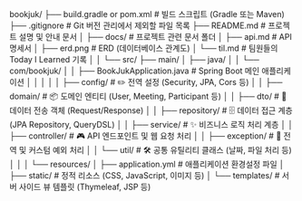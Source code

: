 bookjuk/
├── build.gradle or pom.xml         # 빌드 스크립트 (Gradle 또는 Maven)
├── .gitignore                      # Git 버전 관리에서 제외할 파일 목록
├── README.md                       # 프로젝트 설명 및 안내 문서
│
├── docs/                           # 프로젝트 관련 문서 폴더
│   ├── api.md                      # API 명세서
│   ├── erd.png                     # ERD (데이터베이스 관계도)
│   └── til.md                      # 팀원들의 Today I Learned 기록
│
│
└── src/
    ├── main/
    │   ├── java/
    │   │   └── com/bookjuk/
    │   │       ├── BookJukApplication.java # Spring Boot 메인 애플리케이션
    │   │       │
    │   │       ├── config/         # ✏️ 전역 설정 (Security, JPA, Cors 등)
    │   │       ├── domain/         # 📦 도메인 엔티티 (User, Meeting, Participant 등)
    │   │       ├── dto/            # 📮 데이터 전송 객체 (Request/Response)
    │   │       ├── repository/     # 🗄️ 데이터 접근 계층 (JPA Repository, QueryDSL)
    │   │       ├── service/        # ✨ 비즈니스 로직 처리 계층
    │   │       ├── controller/     # 🎮 API 엔드포인트 및 웹 요청 처리
    │   │       ├── exception/      # 🚨 전역 및 커스텀 예외 처리
    │   │       └── util/           # 🛠️ 공통 유틸리티 클래스 (날짜, 파일 처리 등)
    │   │
    │   └── resources/
    │       ├── application.yml     # 애플리케이션 환경설정 파일
    │       ├── static/             # 정적 리소스 (CSS, JavaScript, 이미지 등)
    │       └── templates/          # 서버 사이드 뷰 템플릿 (Thymeleaf, JSP 등)
